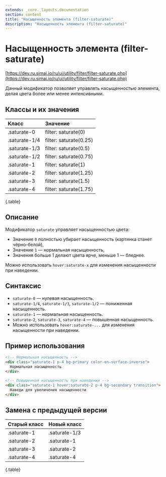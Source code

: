 ```yaml
---
extends: _core._layouts.documentation
section: content
title: "Насыщенность элемента (filter-saturate)"
description: "Насыщенность элемента (filter-saturate)"
---
```


# Насыщенность элемента (filter-saturate)

[https://dev.ru.simai.io/ru/ui/utility/filter/filter-saturate.php](https://dev.ru.simai.io/ru/ui/utility/filter/filter-saturate.php)

Данный модификатор позволяет управлять насыщенностью элемента, делая цвета более или менее интенсивными.

## Классы и их значения

| Класс         | Значение               |
|:--------------|:-----------------------|
| .saturate-0   | filter: saturate(0)    |
| .saturate-1/4 | filter: saturate(0.25) |
| .saturate-1/3 | filter: saturate(0.5)  |
| .saturate-1/2 | filter: saturate(0.75) |
| .saturate-1   | filter: saturate(1)    |
| .saturate-2   | filter: saturate(1.25) |
| .saturate-3   | filter: saturate(1.5)  |
| .saturate-4   | filter: saturate(1.75) |
{.table}

## Описание

Модификатор `saturate` управляет насыщенностью цвета:

- Значение `0` полностью убирает насыщенность (картинка станет чёрно-белой),
- Значение `1` — нормальная насыщенность,
- Значения больше 1 делают цвета ярче, меньше 1 — бледнее.

Можно использовать `hover:saturate-x` для изменения насыщенности при наведении.

## Синтаксис

- `saturate-0` — нулевая насыщенность.
- `saturate-1/4`, `saturate-1/3`, `saturate-1/2` — пониженная насыщенность.
- `saturate-1` — нормальная насыщенность.
- `saturate-2`, `saturate-3`, `saturate-4` — повышенная насыщенность.
- Можно использовать `hover:saturate-...` для изменения насыщенности при наведении.

## Пример использования

```html
<!-- Нормальная насыщенность -->
<div class="saturate-1 p-4 bg-primary color-on-surface-inverse">
  Нормальная насыщенность
</div>
```

```html
<!-- Повышенная насыщенность при наведении -->
<div class="saturate-1 hover:saturate-2 p-4 bg-secondary transition">
  Наведи для увеличения насыщенности
</div>
```

## Замена с предыдущей версии

| Старый класс | Новый класс   |
|:-------------|:--------------|
| .saturate-1  | .saturate-1/3 |
| .saturate-2  | .saturate-1   |
| .saturate-3  | .saturate-2   |
| .saturate-4  | .saturate-4   |
{.table}
